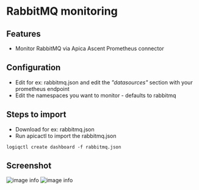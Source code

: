 # RabbitMQ monitoring

## Features
* Monitor RabbitMQ via Apica Ascent Prometheus connector

## Configuration

* Edit for ex: rabbitmq.json and edit the *"datasources"* section with your prometheus endpoint
* Edit the namespaces you want to monitor - defaults to rabbitmq

## Steps to import

* Download for ex: rabbitmq.json
* Run apicactl to import the rabbitmq.json

```
logiqctl create dashboard -f rabbitmq.json
```

## Screenshot

![image info](./rabbitmq-1.png)
![image info](./rabbitmq-2.png)

